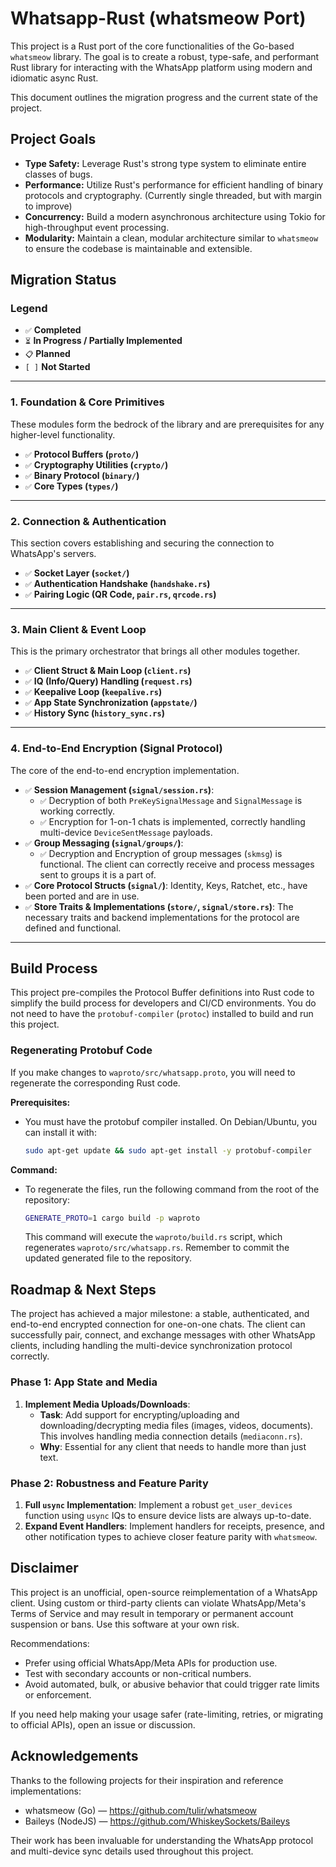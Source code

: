 # Whatsapp-Rust (whatsmeow Port)

This project is a Rust port of the core functionalities of the Go-based `whatsmeow` library. The goal is to create a robust, type-safe, and performant Rust library for interacting with the WhatsApp platform using modern and idiomatic async Rust.

This document outlines the migration progress and the current state of the project.

## Project Goals

- **Type Safety:** Leverage Rust's strong type system to eliminate entire classes of bugs.
- **Performance:** Utilize Rust's performance for efficient handling of binary protocols and cryptography. (Currently single threaded, but with margin to improve)
- **Concurrency:** Build a modern asynchronous architecture using Tokio for high-throughput event processing.
- **Modularity:** Maintain a clean, modular architecture similar to `whatsmeow` to ensure the codebase is maintainable and extensible.

## Migration Status

### Legend

- `✅` **Completed**
- `⏳` **In Progress / Partially Implemented**
- `📋` **Planned**
- `[ ]` **Not Started**

---

### 1. Foundation & Core Primitives

These modules form the bedrock of the library and are prerequisites for any higher-level functionality.

- `✅` **Protocol Buffers (`proto/`)**
- `✅` **Cryptography Utilities (`crypto/`)**
- `✅` **Binary Protocol (`binary/`)**
- `✅` **Core Types (`types/`)**

---

### 2. Connection & Authentication

This section covers establishing and securing the connection to WhatsApp's servers.

- `✅` **Socket Layer (`socket/`)**
- `✅` **Authentication Handshake (`handshake.rs`)**
- `✅` **Pairing Logic (QR Code, `pair.rs`, `qrcode.rs`)**

---

### 3. Main Client & Event Loop

This is the primary orchestrator that brings all other modules together.

- `✅` **Client Struct & Main Loop (`client.rs`)**
- `✅` **IQ (Info/Query) Handling (`request.rs`)**
- `✅` **Keepalive Loop (`keepalive.rs`)**
- `✅` **App State Synchronization (`appstate/`)**
- `✅` **History Sync (`history_sync.rs`)**

---

### 4. End-to-End Encryption (Signal Protocol)

The core of the end-to-end encryption implementation.

- `✅` **Session Management (`signal/session.rs`)**:
  - `✅` Decryption of both `PreKeySignalMessage` and `SignalMessage` is working correctly.
  - `✅` Encryption for 1-on-1 chats is implemented, correctly handling multi-device `DeviceSentMessage` payloads.
- `✅` **Group Messaging (`signal/groups/`)**:
  - `✅` Decryption and Encryption of group messages (`skmsg`) is functional. The client can correctly receive and process messages sent to groups it is a part of.
- `✅` **Core Protocol Structs (`signal/`)**: Identity, Keys, Ratchet, etc., have been ported and are in use.
- `✅` **Store Traits & Implementations (`store/`, `signal/store.rs`)**: The necessary traits and backend implementations for the protocol are defined and functional.

---

## Build Process

This project pre-compiles the Protocol Buffer definitions into Rust code to simplify the build process for developers and CI/CD environments. You do not need to have the `protobuf-compiler` (`protoc`) installed to build and run this project.

### Regenerating Protobuf Code

If you make changes to `waproto/src/whatsapp.proto`, you will need to regenerate the corresponding Rust code.

**Prerequisites:**

- You must have the protobuf compiler installed. On Debian/Ubuntu, you can install it with:
  ```sh
  sudo apt-get update && sudo apt-get install -y protobuf-compiler
  ```

**Command:**

- To regenerate the files, run the following command from the root of the repository:
  ```sh
  GENERATE_PROTO=1 cargo build -p waproto
  ```
  This command will execute the `waproto/build.rs` script, which regenerates `waproto/src/whatsapp.rs`. Remember to commit the updated generated file to the repository.

## Roadmap & Next Steps

The project has achieved a major milestone: a stable, authenticated, and end-to-end encrypted connection for one-on-one chats. The client can successfully pair, connect, and exchange messages with other WhatsApp clients, including handling the multi-device synchronization protocol correctly.

### Phase 1: App State and Media

1.  **Implement Media Uploads/Downloads**:
    - **Task**: Add support for encrypting/uploading and downloading/decrypting media files (images, videos, documents). This involves handling media connection details (`mediaconn.rs`).
    - **Why**: Essential for any client that needs to handle more than just text.

### Phase 2: Robustness and Feature Parity

1.  **Full `usync` Implementation**: Implement a robust `get_user_devices` function using `usync` IQs to ensure device lists are always up-to-date.
2.  **Expand Event Handlers**: Implement handlers for receipts, presence, and other notification types to achieve closer feature parity with `whatsmeow`.

## Disclaimer

This project is an unofficial, open-source reimplementation of a WhatsApp client. Using custom or third-party clients can violate WhatsApp/Meta's Terms of Service and may result in temporary or permanent account suspension or bans. Use this software at your own risk.

Recommendations:

- Prefer using official WhatsApp/Meta APIs for production use.
- Test with secondary accounts or non-critical numbers.
- Avoid automated, bulk, or abusive behavior that could trigger rate limits or enforcement.

If you need help making your usage safer (rate-limiting, retries, or migrating to official APIs), open an issue or discussion.

## Acknowledgements

Thanks to the following projects for their inspiration and reference implementations:

- whatsmeow (Go) — https://github.com/tulir/whatsmeow
- Baileys (NodeJS) — https://github.com/WhiskeySockets/Baileys

Their work has been invaluable for understanding the WhatsApp protocol and multi-device sync details used throughout this project.
